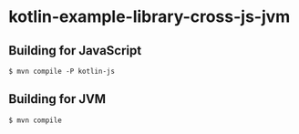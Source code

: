 # kotlin-example-library-cross-js-jvm

## Building for JavaScript

```
$ mvn compile -P kotlin-js
```

## Building for JVM

```
$ mvn compile
```
